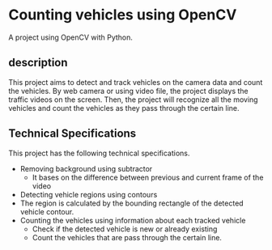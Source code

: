 # Counting vehicles using OpenCV
A project using OpenCV with Python.
## description
This project aims to detect and track vehicles on the camera data and count the vehicles.
By web camera or using video file, the project displays the traffic videos on the screen. Then, the project will recognize all the moving vehicles and count the vehicles as they pass through the certain line.
## Technical Specifications
This project has the following technical specifications.
* Removing background using subtractor
  * It bases on the difference between previous and current frame of the video
*	Detecting vehicle regions using contours
  * The region is calculated by the bounding rectangle of the detected vehicle contour.
* Counting the vehicles using information about each tracked vehicle
  * Check if the detected vehicle is new or already existing 
  * Count the vehicles that are pass through the certain line.

